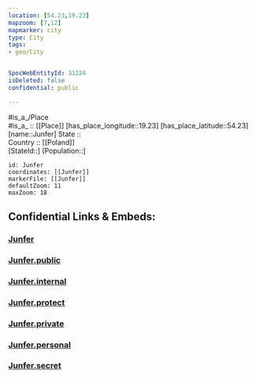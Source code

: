 ```yaml
---
location: [54.23,19.23] 
mapzoom: [7,12] 
mapmarker: city 
type: City
tags:
- geo/City


SpocWebEntityId: 31224
isDeleted: false
confidential: public

---
```

#is_a_/Place  
#is_a_ :: [[Place]] 
[has_place_longitude::19.23] 
[has_place_latitude::54.23] 
[name::Junfer] 
State ::  
Country :: [[Poland]]  
[StateId::] 
[Population::] 



```leaflet
id: Junfer
coordinates: [[Junfer]] 
markerFile: [[Junfer]] 
defaultZoom: 11 
maxZoom: 18
```


## Confidential Links & Embeds: 

### [Junfer](/_Standards/Earth/Continent/Europe/Europe~East/Poland/Provinces~Poland/Pomeranian/City/Junfer.md) 

### [Junfer.public](/_public/Earth/Continent/Europe/Europe~East/Poland/Provinces~Poland/Pomeranian/City/Junfer.public.md) 

### [Junfer.internal](/_internal/Earth/Continent/Europe/Europe~East/Poland/Provinces~Poland/Pomeranian/City/Junfer.internal.md) 

### [Junfer.protect](/_protect/Earth/Continent/Europe/Europe~East/Poland/Provinces~Poland/Pomeranian/City/Junfer.protect.md) 

### [Junfer.private](/_private/Earth/Continent/Europe/Europe~East/Poland/Provinces~Poland/Pomeranian/City/Junfer.private.md) 

### [Junfer.personal](/_personal/Earth/Continent/Europe/Europe~East/Poland/Provinces~Poland/Pomeranian/City/Junfer.personal.md) 

### [Junfer.secret](/_secret/Earth/Continent/Europe/Europe~East/Poland/Provinces~Poland/Pomeranian/City/Junfer.secret.md)

